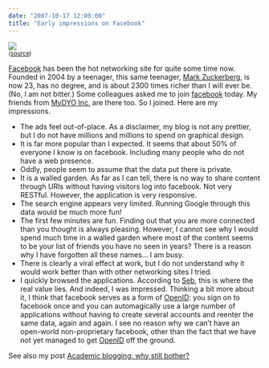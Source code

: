 ```yaml
---
date: "2007-10-17 12:00:00"
title: "Early impressions on Facebook"
---
```



<img decoding="async" src="http://farm2.static.flickr.com/1344/1236029063_0edc52385d_m.jpg" /><br/><small>([source](http://www.flickr.com/photos/niallkennedy/))</small>

[Facebook](https://www.facebook.com) has been the hot networking site for quite some time now. Founded in 2004 by a teenager, this same teenager, [Mark Zuckerberg](https://en.wikipedia.org/wiki/Mark_Zuckerberg), is now 23, has no degree, and is about 2300 times richer than I will ever be. (No, I am not bitter.)
Some colleagues asked me to join [facebook](https://www.facebook.com) today. My friends from [MyDYO Inc.](https://isfanstartup.blogspot.com/2007_03_01_archive.html) are there too. So I joined. Here are my impressions.
- The ads feel out-of-place. As a disclaimer, my blog is not any prettier, but I do not have millions and millions to spend on graphical design.
- It is far more popular than I expected. It seems that about 50% of everyone I know is on facebook. Including many people who do not have a web presence.
- Oddly, people seem to assume that the data put there is private.
- It is a walled garden. As far as I can tell, there is no way to share content through URIs without having visitors log into facebook. Not very RESTful. However, the application is very responsive.
- The search engine appears very limited. Running Google through this data would be much more fun!
- The first few minutes are fun. Finding out that you are more connected than you thought is always pleasing. However, I cannot see why I would spend much time in a walled garden where most of the content seems to be your list of friends you have no seen in years? There is a reason why I have forgotten all these names&hellip; I am busy.
- There is clearly a viral effect at work, but I do not understand why it would work better than with other networking sites I tried.
- I quickly browsed the applications. According to [Seb](http://radio-weblogs.com/0110772/), this is where the real value lies. And indeed, I was impressed. Thinking a bit more about it, I think that facebook serves as a form of [OpenID](https://en.wikipedia.org/wiki/Openid): you sign on to facebook once and you can automagically use a large number of applications without having to create several accounts and reenter the same data, again and again. I see no reason why we can&rsquo;t have an open-world non-proprietary facebook, other than the fact that we have not yet managed to get [OpenID](https://en.wikipedia.org/wiki/Openid) off the ground.


See also my post [Academic blogging: why still bother?](/lemire/blog/2006/04/06/academic-blogging-why-still-bother/)


